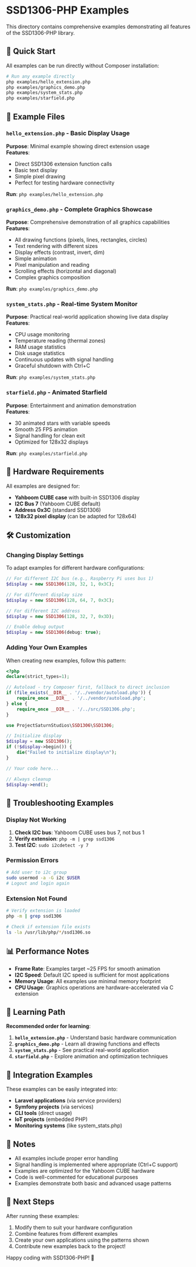 # SSD1306-PHP Examples

This directory contains comprehensive examples demonstrating all features of the SSD1306-PHP library.

## 🚀 Quick Start

All examples can be run directly without Composer installation:

```bash
# Run any example directly
php examples/hello_extension.php
php examples/graphics_demo.php
php examples/system_stats.php
php examples/starfield.php
```

## 📁 Example Files

### `hello_extension.php` - Basic Display Usage
**Purpose**: Minimal example showing direct extension usage  
**Features**:
- Direct SSD1306 extension function calls
- Basic text display
- Simple pixel drawing
- Perfect for testing hardware connectivity

**Run**: `php examples/hello_extension.php`

### `graphics_demo.php` - Complete Graphics Showcase
**Purpose**: Comprehensive demonstration of all graphics capabilities  
**Features**:
- All drawing functions (pixels, lines, rectangles, circles)
- Text rendering with different sizes
- Display effects (contrast, invert, dim)
- Simple animation
- Pixel manipulation and reading
- Scrolling effects (horizontal and diagonal)
- Complex graphics composition

**Run**: `php examples/graphics_demo.php`

### `system_stats.php` - Real-time System Monitor
**Purpose**: Practical real-world application showing live data display  
**Features**:
- CPU usage monitoring
- Temperature reading (thermal zones)
- RAM usage statistics
- Disk usage statistics
- Continuous updates with signal handling
- Graceful shutdown with Ctrl+C

**Run**: `php examples/system_stats.php`

### `starfield.php` - Animated Starfield
**Purpose**: Entertainment and animation demonstration  
**Features**:
- 30 animated stars with variable speeds
- Smooth 25 FPS animation
- Signal handling for clean exit
- Optimized for 128x32 displays

**Run**: `php examples/starfield.php`

## 🔧 Hardware Requirements

All examples are designed for:
- **Yahboom CUBE case** with built-in SSD1306 display
- **I2C Bus 7** (Yahboom CUBE default)
- **Address 0x3C** (standard SSD1306)
- **128x32 pixel display** (can be adapted for 128x64)

## 🛠️ Customization

### Changing Display Settings

To adapt examples for different hardware configurations:

```php
// For different I2C bus (e.g., Raspberry Pi uses bus 1)
$display = new SSD1306(128, 32, 1, 0x3C);

// For different display size
$display = new SSD1306(128, 64, 7, 0x3C);

// For different I2C address
$display = new SSD1306(128, 32, 7, 0x3D);

// Enable debug output
$display = new SSD1306(debug: true);
```

### Adding Your Own Examples

When creating new examples, follow this pattern:

```php
<?php
declare(strict_types=1);

// Autoload - try Composer first, fallback to direct inclusion
if (file_exists(__DIR__ . '/../vendor/autoload.php')) {
    require_once __DIR__ . '/../vendor/autoload.php';
} else {
    require_once __DIR__ . '/../src/SSD1306.php';
}

use ProjectSaturnStudios\SSD1306\SSD1306;

// Initialize display
$display = new SSD1306();
if (!$display->begin()) {
    die("Failed to initialize display\n");
}

// Your code here...

// Always cleanup
$display->end();
```

## 🐛 Troubleshooting Examples

### Display Not Working
1. **Check I2C bus**: Yahboom CUBE uses bus 7, not bus 1
2. **Verify extension**: `php -m | grep ssd1306`
3. **Test I2C**: `sudo i2cdetect -y 7`

### Permission Errors
```bash
# Add user to i2c group
sudo usermod -a -G i2c $USER
# Logout and login again
```

### Extension Not Found
```bash
# Verify extension is loaded
php -m | grep ssd1306

# Check if extension file exists
ls -la /usr/lib/php/*/ssd1306.so
```

## 📊 Performance Notes

- **Frame Rate**: Examples target ~25 FPS for smooth animation
- **I2C Speed**: Default I2C speed is sufficient for most applications
- **Memory Usage**: All examples use minimal memory footprint
- **CPU Usage**: Graphics operations are hardware-accelerated via C extension

## 🎯 Learning Path

**Recommended order for learning**:

1. **`hello_extension.php`** - Understand basic hardware communication
2. **`graphics_demo.php`** - Learn all drawing functions and effects
3. **`system_stats.php`** - See practical real-world application
4. **`starfield.php`** - Explore animation and optimization techniques

## 🔗 Integration Examples

These examples can be easily integrated into:
- **Laravel applications** (via service providers)
- **Symfony projects** (via services)
- **CLI tools** (direct usage)
- **IoT projects** (embedded PHP)
- **Monitoring systems** (like system_stats.php)

## 📝 Notes

- All examples include proper error handling
- Signal handling is implemented where appropriate (Ctrl+C support)
- Examples are optimized for the Yahboom CUBE hardware
- Code is well-commented for educational purposes
- Examples demonstrate both basic and advanced usage patterns

## 🚀 Next Steps

After running these examples:
1. Modify them to suit your hardware configuration
2. Combine features from different examples
3. Create your own applications using the patterns shown
4. Contribute new examples back to the project!

Happy coding with SSD1306-PHP! 🎉